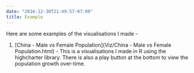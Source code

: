 ```yaml
---
date: "2016-12-30T21:49:57-07:00"
title: Example
---
```


Here are some examples of the visualisations I made - 

1. [China - Male vs Female Population](Viz/China - Male vs Female Population.html) - This is a visualisations I made in R using the highcharter library. There is also a play button at the bottom to view the population growth over-time. 
